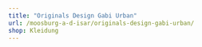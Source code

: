 ```yaml
---
title: "Originals Design Gabi Urban"
url: /moosburg-a-d-isar/originals-design-gabi-urban/
shop: Kleidung
---
```

